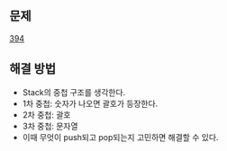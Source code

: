 ## 문제

[394](https://leetcode.com/problems/decode-string/description/?envType=study-plan-v2&envId=leetcode-75)

## 해결 방법

- Stack의 중첩 구조를 생각한다.
- 1차 중첩: 숫자가 나오면 괄호가 등장한다.
- 2차 중첩: 괄호
- 3차 중첩: 문자열
- 이때 무엇이 push되고 pop되는지 고민하면 해결할 수 있다.
